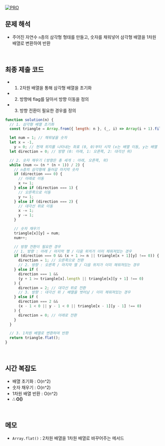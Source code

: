 [![PRO]][Link]

## 문제 해석

- 주어진 자연수 `n`층의 삼각형 형태를 만들고, 숫자를 채워넣어 삼각형 배열을 1차원 배열로 변환하여 반환

<br>

## 최종 제출 코드

- 1. 2차원 배열을 통해 삼각형 배열을 초기화
- 2. 방향에 flag를 달아서 방향 이동을 정의
- 3. 방향 전환이 필요한 경우를 정의

```js
function solution(n) {
  // 1. 삼각형 배열 초기화
  const triangle = Array.from({ length: n }, (_, i) => Array(i + 1).fill(0));

  let num = 1; // 채워넣을 숫자
  let x = -1,
    y = 0; // 현재 위치를 나타내는 좌표 (0, 0)부터 시작 (x는 배열 이동, y는 배열 내 인덱스 이동)
  let direction = 0; // 방향 (0: 아래, 1: 오른쪽, 2: 대각선 위)

  // 2. 숫자 채우기 (방향은 총 세개 : 아래, 오른쪽, 위)
  while (num <= (n * (n + 1)) / 2) {
    // n층의 삼각형에 들어갈 마지막 숫자
    if (direction === 0) {
      // 아래로 이동
      x += 1;
    } else if (direction === 1) {
      // 오른쪽으로 이동
      y += 1;
    } else if (direction === 2) {
      // 대각선 위로 이동
      x -= 1;
      y -= 1;
    }

    // 숫자 채우기
    triangle[x][y] = num;
    num++;

    // 방향 전환이 필요한 경우
    // 1. 방향 : 아래 / 마지막 행 / 다음 위치가 이미 채워져있는 경우
    if (direction === 0 && (x + 1 >= n || triangle[x + 1][y] !== 0)) {
      direction = 1; // 오른쪽으로 전환
      // 2. 방향 : 오른쪽 / 마지막 열 / 다음 위치가 이미 채워져있는 경우
    } else if (
      direction === 1 &&
      (y + 1 >= triangle[x].length || triangle[x][y + 1] !== 0)
    ) {
      direction = 2; // 대각선 위로 전환
      // 3. 방향 : 대각선 위 / 배열을 벗어남 / 이미 채워져있는 경우
    } else if (
      direction === 2 &&
      (x - 1 < 0 || y - 1 < 0 || triangle[x - 1][y - 1] !== 0)
    ) {
      direction = 0; // 아래로 전환
    }
  }

  // 3. 1차원 배열로 변환하여 반환
  return triangle.flat();
}
```

<br>

## 시간 복잡도

- 배열 초기화 : O(n^2)
- 숫자 채우기 : O(n^2)
- 1차원 배열 반환 : O(n^2)
- **∴ O()**

<br>

## 메모

- `Array.flat()` : 2차원 배열을 1차원 배열로 바꾸어주는 메서드

<!---------------------------------------------------------------------------->

[PRO]: https://github.com/GoSSaChin/algorithm-js/assets/107768516/67c43b52-bc3f-4571-a249-5519021afbb0
[Link]: https://school.programmers.co.kr/learn/courses/30/lessons/68645

